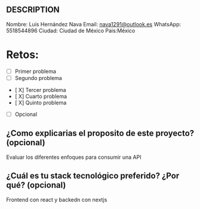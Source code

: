 ## DESCRIPTION

Nombre: Luis Hernández Nava
Email: nava1291@outlook.es
WhatsApp: 5518544896
Ciudad: Ciudad de México 
Pais:México

# Retos:
  - [ ] Primer problema
  - [ ] Segundo problema
  - [ X] Tercer problema
  - [ X] Cuarto problema
  - [ X] Quinto problema
  - [ ] Opcional

## ¿Como explicarias el proposito de este proyecto? (opcional)
Evaluar los diferentes enfoques para consumir una API

## ¿Cuál es tu stack tecnológico preferido? ¿Por qué? (opcional)

Frontend con react y backedn con nextjs